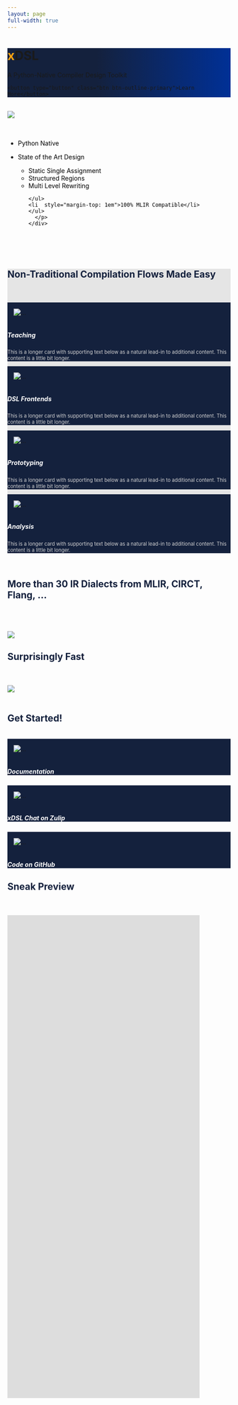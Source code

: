 ```yaml
---
layout: page
full-width: true
---
```


<div class="jumbotron jumbotron-fluid" style="background: rgb(0,0,0);
background: linear-gradient(90deg, rgba(0,0,0,1) 0%, rgba(20,33,61,1) 0%, rgba(20,33,61,1) 40%, rgba(0,48,150,1) 100%, rgba(229,229,229,1) 100%);
￼">
  <div class="container">
    <h1 class="display-4"><span style="color: #fca311; font-weight: bold">x</span>DSL</h1>
    <p class="lead">A Python-Native Compiler Design Toolkit</p>

    <button type="button" class="btn btn-outline-primary">Learn More</button>
  </div>
</div>

  <br />
  <div class="container">

  <div class="row">
    <div class="col-6">
      <img src="assets/img/xdsl-flow.png" />
    </div>
    <div class="col-1">
    </div>
    <div class="col-4">
      <br>
      <br>
      <p style="color:black">
	<ul style="color:black"  class="align-middle">
	<li style="margin-bottom: 1em">Python Native</li>
	<li>State of the Art Design</li>
	<ul style="color:black">
		<li>Static Single Assignment</li>
		<li>Structured Regions</li>
		<li>Multi Level Rewriting</li>

	</ul>
	<li  style="margin-top: 1em">100% MLIR Compatible</li>
	</ul>
      </p>
    </div>
  </div>


  <br />
  <br />
  <br />
  </div>
<div class="jumbotron jumbotron-fluid" style="background: #e5e5e5">
  <div class="container">
  <h2 style="color: #14213d">Non-Traditional Compilation Flows Made Easy</h2>
  <br>
  <br>

<div class="row row-cols-1 row-cols-md-4">
  <div class="col mb-4">
    <div class="card" style="background-color: rgba(20,33,61,1)">
      <img src="assets/img/use-case-1.png" class="card-img-top" alt="..." style="padding: 1em">
      <div class="card-body">
        <h5 class="card-title" style="color: white">Teaching</h5>
        <p class="card-text" style="color: lightgray; font-size:0.8em">This is a longer card with supporting text below as a natural lead-in to additional content. This content is a little bit longer.</p>
      </div>
    </div>
  </div>
  <div class="col mb-4">
    <div class="card" style="background-color: rgba(20,33,61,1)">
      <img src="assets/img/use-case-2.png" class="card-img-top" alt="..." style="padding: 1em">
      <div class="card-body">
        <h5 class="card-title" style="color: white">DSL Frontends</h5>
        <p class="card-text" style="color: lightgray; font-size:0.8em">This is a longer card with supporting text below as a natural lead-in to additional content. This content is a little bit longer.</p>
      </div>
    </div>
  </div>
  <div class="col mb-4">
    <div class="card" style="background-color: rgba(20,33,61,1)">
      <img src="assets/img/use-case-2.png" class="card-img-top" alt="..." style="padding: 1em">
      <div class="card-body">
        <h5 class="card-title" style="color: white">Prototyping</h5>
        <p class="card-text" style="color: lightgray; font-size:0.8em">This is a longer card with supporting text below as a natural lead-in to additional content. This content is a little bit longer.</p>
      </div>
    </div>
  </div>
  <div class="col mb-4">
    <div class="card" style="background-color: rgba(20,33,61,1)">
      <img src="assets/img/use-case-4.png" class="card-img-top" alt="..." style="padding: 1em">
      <div class="card-body">
        <h5 class="card-title" style="color: white">Analysis</h5>
        <p class="card-text" style="color: lightgray; font-size:0.8em">This is a longer card with supporting text below as a natural lead-in to additional content. This content is a little bit longer.</p>
      </div>
    </div>
  </div>
</div>
  </div>

</div>
  <br>
  <div class="container">
  <h2 style="color: #14213d">More than 30 IR Dialects from MLIR, CIRCT, Flang, ...</h2>
  <br>
  <br>
  <br>
  <div class="row">
    <div class="col-1">
    </div>
    <div class="col-10">
    <img src="assets/img/ops_per_dialect.png">
    </div>
    <div class="col-1">
    </div>
  </div>
  </div>

<div class="jumbotron jumbotron-fluid" "color: white">
  <div class="container">
  <h2 style="color: #14213d">Surprisingly Fast</h2>
  <br>
  <br>
  <div class="row">
    <div class="col-1">
    </div>
    <div class="col-10">
    <img src="assets/img/parse_time.png">
    </div>
    <div class="col-1">
    </div>
  </div>
  <br>
  </div>
</div>
<div class="jumbotron jumbotron-fluid">
  <div class="container">
  <h2 style="color: #14213d">Get Started!</h2>
<br>
<div class="row row-cols-1 row-cols-md-3">
  <div class="col mb-4">
    <div class="card" style="background-color: rgba(20,33,61,1)">
      <img src="assets/img/documentation.png" class="card-img-top" alt="..." style="padding: 1em">
      <div class="card-body">
        <h5 class="card-title" style="color: white">Documentation</h5>
      </div>
    </div>
  </div>
  <div class="col mb-4">
    <div class="card" style="background-color: rgba(20,33,61,1)">
      <img src="assets/img/zulip.png" class="card-img-top" alt="..." style="padding: 1em">
      <div class="card-body">
        <h5 class="card-title" style="color: white">xDSL Chat on Zulip</h5>
      </div>
    </div>
  </div>
  <div class="col mb-4">
    <div class="card" style="background-color: rgba(20,33,61,1)">
      <img src="assets/img/github.png" class="card-img-top" alt="..." style="padding: 1em">
      <div class="card-body">
        <h5 class="card-title" style="color: white">Code on GitHub</h5>
      </div>
    </div>
  </div>
</div>
  </div>
</div>
</div>
  <div class="container" style=".container {overflow:hidden;}">
  <h2 style="color: #14213d">Sneak Preview</h2>
  <br>
  <br>
  <div style="width: 100%; height: 1090px; overflow: hidden">
  <iframe style="border: 0px; position: relative; left: -70px; top: -160px" scrolling="no" height="51100px" width="100%" src="https://nbviewer.org/github/xdslproject/xdsl/blob/main/docs/irdl.ipynb">
  </div>
  </div>
